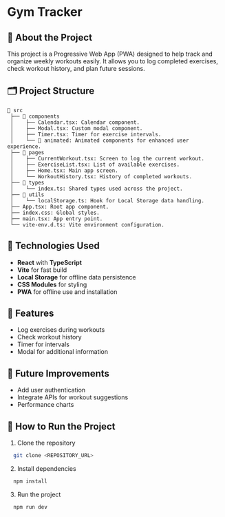 # Gym Tracker

## 📱 About the Project
This project is a Progressive Web App (PWA) designed to help track and organize weekly workouts easily. It allows you to log completed exercises, check workout history, and plan future sessions.

## 🗂️ Project Structure
```
📁 src
 ├── 📁 components
 │    ├── Calendar.tsx: Calendar component.
 │    ├── Modal.tsx: Custom modal component.
 │    ├── Timer.tsx: Timer for exercise intervals.
 │    └── 📁 animated: Animated components for enhanced user experience.
 ├── 📁 pages
 │    ├── CurrentWorkout.tsx: Screen to log the current workout.
 │    ├── ExerciseList.tsx: List of available exercises.
 │    ├── Home.tsx: Main app screen.
 │    └── WorkoutHistory.tsx: History of completed workouts.
 ├── 📁 types
 │    └── index.ts: Shared types used across the project.
 ├── 📁 utils
 │    └── localStorage.ts: Hook for Local Storage data handling.
 ├── App.tsx: Root app component.
 ├── index.css: Global styles.
 ├── main.tsx: App entry point.
 └── vite-env.d.ts: Vite environment configuration.
```

## 🔧 Technologies Used
- **React** with **TypeScript**
- **Vite** for fast build
- **Local Storage** for offline data persistence
- **CSS Modules** for styling
- **PWA** for offline use and installation

## 🚀 Features
- Log exercises during workouts
- Check workout history
- Timer for intervals
- Modal for additional information

## 🔮 Future Improvements
- Add user authentication
- Integrate APIs for workout suggestions
- Performance charts

## 📂 How to Run the Project
1. Clone the repository
```bash
  git clone <REPOSITORY_URL>
```
2. Install dependencies
```bash
  npm install
```
3. Run the project
```bash
  npm run dev
```

